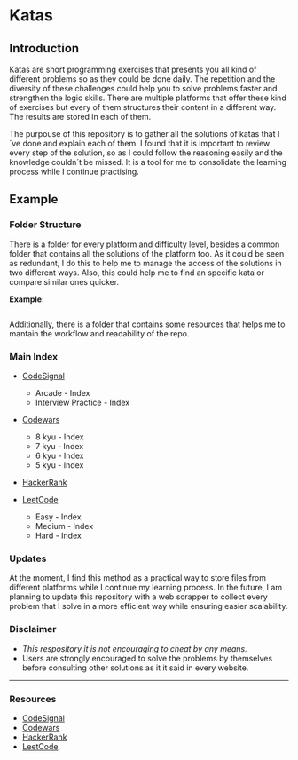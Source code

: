 # Katas

## Introduction

Katas are short programming exercises that presents you all kind of different problems so as they could be done daily. The repetition and the diversity of these challenges could help you to solve problems faster and strengthen the logic skills. There are multiple platforms that offer these kind of exercises but every of them structures their content in a different way. The results are stored in each of them.

The purpouse of this repository is to gather all the solutions of katas that I´ve done and explain each of them. I found that it is important to review every step of the solution, so as I could follow the reasoning easily and the knowledge couldn´t be missed. It is a tool for me to consolidate the learning process while I continue practising.

## Example

### Folder Structure

There is a folder for every platform and difficulty level, besides a common folder that contains all the solutions of the platform too. As it could be seen as redundant, I do this to help me to manage the access of the solutions in two different ways. Also, this could help me to find an specific kata or compare similar ones quicker.

**Example**: 

```
```

Additionally, there is a folder that contains some resources that helps me to mantain the workflow and readability of the repo.

### Main Index

- [CodeSignal](https://github.com/carlos-garcia-dev/katas/tree/main/codesignal)
	- Arcade - Index
	- Interview Practice - Index

- [Codewars](https://github.com/carlos-garcia-dev/katas/tree/main/codewars)
	- 8 kyu - Index
	- 7 kyu - Index
	- 6 kyu - Index
	- 5 kyu - Index

- [HackerRank](https://github.com/carlos-garcia-dev/katas/tree/main/hackerRank)

- [LeetCode](https://github.com/carlos-garcia-dev/katas/tree/main/leetcode)
	- Easy - Index
	- Medium - Index
	- Hard - Index

### Updates

At the moment, I find this method as a practical way to store files from different platforms while I continue my learning process. In the future, I am planning to update this repository with a web scrapper to collect every problem that I solve in a more efficient way while ensuring easier scalability.  

### Disclaimer

- *This respository it is not encouraging to cheat by any means.*
- Users are strongly encouraged to solve the problems by themselves before consulting other solutions as it it said in every website.

---

### Resources

- [CodeSignal](https://codesignal.com/)
- [Codewars](https://www.codewars.com/)
- [HackerRank](https://www.hackerrank.com/)
- [LeetCode](https://leetcode.com/)


